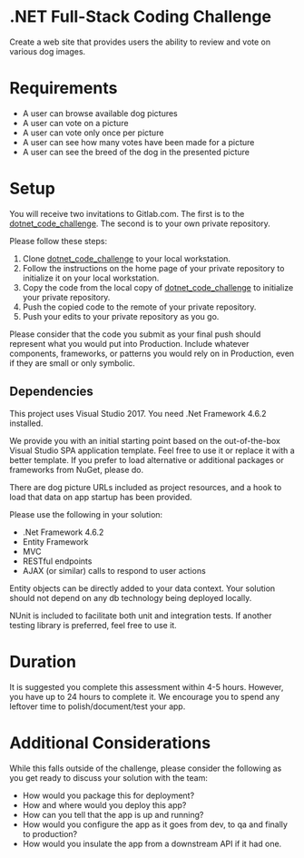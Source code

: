 # .NET Full-Stack Coding Challenge

Create a web site that provides users the ability to review and vote on various dog images.

# Requirements

* A user can browse available dog pictures
* A user can vote on a picture
* A user can vote only once per picture
* A user can see how many votes have been made for a picture
* A user can see the breed of the dog in the presented picture

# Setup

You will receive two invitations to Gitlab.com. The first is to the [dotnet_code_challenge](https://gitlab.com/disney-globant/dotnet_code_challenge). The second is to your own private repository. 

Please follow these steps:

1. Clone [dotnet_code_challenge](https://gitlab.com/disney-globant/dotnet_code_challenge) to your local workstation. 
2. Follow the instructions on the home page of your private repository to initialize it on your local workstation.
3. Copy the code from the local copy of [dotnet_code_challenge](https://gitlab.com/disney-globant/dotnet_code_challenge) to initialize your private repository.
4. Push the copied code to the remote of your private repository.
5. Push your edits to your private repository as you go.

Please consider that the code you submit as your final push should represent what you would put into Production. Include whatever components, frameworks, or patterns you would rely on in Production, even if they are small or only symbolic.

## Dependencies

This project uses Visual Studio 2017. You need .Net Framework 4.6.2 installed.

We provide you with an initial starting point based on the out-of-the-box Visual Studio SPA application template. Feel free to use it or replace it with a better template. If you prefer to load alternative or additional packages or frameworks from NuGet, please do.

There are dog picture URLs included as project resources, and a hook to load that data on app startup has been provided.

Please use the following in your solution:

* .Net Framework 4.6.2
* Entity Framework
* MVC
* RESTful endpoints
* AJAX (or similar) calls to respond to user actions

Entity objects can be directly added to your data context. Your solution should not depend on any db technology being deployed locally.

NUnit is included to facilitate both unit and integration tests. If another testing library is preferred, feel free to use it.

# Duration

It is suggested you complete this assessment within 4-5 hours. However, you have up to 24 hours to complete it. We encourage you to spend any leftover time to polish/document/test your app.

# Additional Considerations

While this falls outside of the challenge, please consider the following as you get ready to discuss your solution with the team:

* How would you package this for deployment?
* How and where would you deploy this app?
* How can you tell that the app is up and running?
* How would you configure the app as it goes from dev, to qa and finally to production?
* How would you insulate the app from a downstream API if it had one.
